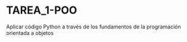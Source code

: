 # TAREA_1-POO
Aplicar código Python a través de los fundamentos de la programación orientada a objetos
